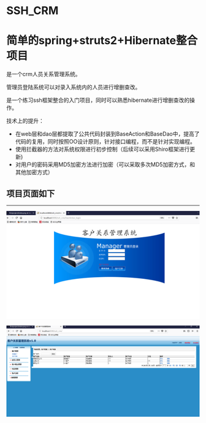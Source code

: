 # SSH_CRM
# 简单的spring+struts2+Hibernate整合项目
是一个crm人员关系管理系统。

管理员登陆系统可以对录入系统内的人员进行增删查改。

是一个练习ssh框架整合的入门项目，同时可以熟悉hibernate进行增删查改的操作。

技术上的提升：
- 在web层和dao层都提取了公共代码封装到BaseAction和BaseDao中，提高了代码的复用，同时按照OO设计原则，针对接口编程，而不是针对实现编程。
- 使用拦截器的方法对系统权限进行初步控制（后续可以采用Shiro框架进行更新)
- 对用户的密码采用MD5加密方法进行加密（可以采取多次MD5加密方式，和其他加密方式）

## 项目页面如下
---
![image](images/login.png)

![image](images/index.png)
